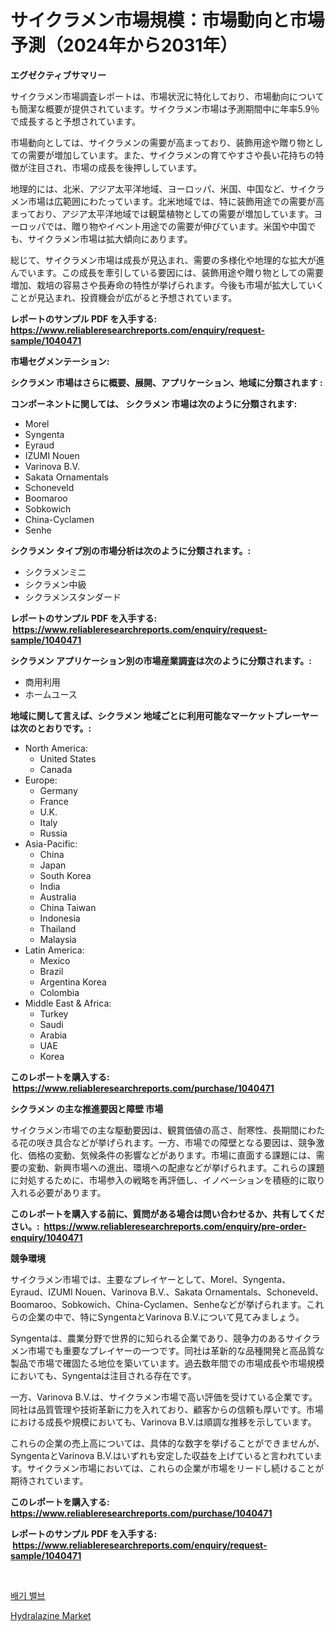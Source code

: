 <p><h1>サイクラメン市場規模：市場動向と市場予測（2024年から2031年）</h1></p><p><strong>エグゼクティブサマリー</strong></p>
<p><p>サイクラメン市場調査レポートは、市場状況に特化しており、市場動向についても簡潔な概要が提供されています。サイクラメン市場は予測期間中に年率5.9％で成長すると予想されています。</p><p>市場動向としては、サイクラメンの需要が高まっており、装飾用途や贈り物としての需要が増加しています。また、サイクラメンの育てやすさや長い花持ちの特徴が注目され、市場の成長を後押ししています。</p><p>地理的には、北米、アジア太平洋地域、ヨーロッパ、米国、中国など、サイクラメン市場は広範囲にわたっています。北米地域では、特に装飾用途での需要が高まっており、アジア太平洋地域では観葉植物としての需要が増加しています。ヨーロッパでは、贈り物やイベント用途での需要が伸びています。米国や中国でも、サイクラメン市場は拡大傾向にあります。</p><p>総じて、サイクラメン市場は成長が見込まれ、需要の多様化や地理的な拡大が進んでいます。この成長を牽引している要因には、装飾用途や贈り物としての需要増加、栽培の容易さや長寿命の特性が挙げられます。今後も市場が拡大していくことが見込まれ、投資機会が広がると予想されています。</p></p>
<p><strong>レポートのサンプル PDF を入手する: <a href="https://www.reliableresearchreports.com/enquiry/request-sample/1040471">https://www.reliableresearchreports.com/enquiry/request-sample/1040471</a></strong></p>
<p><strong>市場セグメンテーション:</strong></p>
<p><strong> シクラメン 市場はさらに概要、展開、アプリケーション、地域に分類されます :</strong></p>
<p><strong>コンポーネントに関しては、 シクラメン 市場は次のように分類されます: &nbsp;</strong></p>
<p><ul><li>Morel</li><li>Syngenta</li><li>Eyraud</li><li>IZUMI Nouen</li><li>Varinova B.V.</li><li>Sakata Ornamentals</li><li>Schoneveld</li><li>Boomaroo</li><li>Sobkowich</li><li>China-Cyclamen</li><li>Senhe</li></ul></p>
<p><strong> シクラメン タイプ別の市場分析は次のように分類されます。:</strong></p>
<p><ul><li>シクラメンミニ</li><li>シクラメン中級</li><li>シクラメンスタンダード</li></ul></p>
<p><strong>レポートのサンプル PDF を入手する: &nbsp;<a href="https://www.reliableresearchreports.com/enquiry/request-sample/1040471">https://www.reliableresearchreports.com/enquiry/request-sample/1040471</a></strong></p>
<p><strong> シクラメン アプリケーション別の市場産業調査は次のように分類されます。:</strong></p>
<p><ul><li>商用利用</li><li>ホームユース</li></ul></p>
<p><strong>地域に関して言えば、シクラメン 地域ごとに利用可能なマーケットプレーヤーは次のとおりです。:</strong></p>
<p><ul>
    <li>
        North America:
        <ul>
            <li>United States</li>
            <li>Canada</li>
        </ul>
    </li>
    <li>
        Europe:
        <ul>
            <li>Germany</li>
            <li>France</li>
            <li>U.K.</li>
            <li>Italy</li>
            <li>Russia</li>
        </ul>
    </li>
    <li>
        Asia-Pacific:
        <ul>
            <li>China</li>
            <li>Japan</li>
            <li>South Korea</li>
            <li>India</li>
            <li>Australia</li>
            <li>China Taiwan</li>
            <li>Indonesia</li>
            <li>Thailand</li>
            <li>Malaysia</li>
        </ul>
    </li>
    <li>
        Latin America:
        <ul>
            <li>Mexico</li>
            <li>Brazil</li>
            <li>Argentina Korea</li>
            <li>Colombia</li>
        </ul>
    </li>
    <li>
        Middle East & Africa:
        <ul>
            <li>Turkey</li>
            <li>Saudi</li>
            <li>Arabia</li>
            <li>UAE</li>
            <li>Korea</li>
        </ul>
    </li>
    </ul></p>
<p><strong>このレポートを購入する: &nbsp;<a href="https://www.reliableresearchreports.com/purchase/1040471">https://www.reliableresearchreports.com/purchase/1040471</a></strong></p>
<p><strong>シクラメン の主な推進要因と障壁 市場</strong></p>
<p><p>サイクラメン市場での主な駆動要因は、観賞価値の高さ、耐寒性、長期間にわたる花の咲き具合などが挙げられます。一方、市場での障壁となる要因は、競争激化、価格の変動、気候条件の影響などがあります。市場に直面する課題には、需要の変動、新興市場への進出、環境への配慮などが挙げられます。これらの課題に対処するために、市場参入の戦略を再評価し、イノベーションを積極的に取り入れる必要があります。</p></p>
<p><strong>このレポートを購入する前に、質問がある場合は問い合わせるか、共有してください。:&nbsp; <a href="https://www.reliableresearchreports.com/enquiry/pre-order-enquiry/1040471">https://www.reliableresearchreports.com/enquiry/pre-order-enquiry/1040471</a></strong></p>
<p><strong>競争環境</strong></p>
<p><p>サイクラメン市場では、主要なプレイヤーとして、Morel、Syngenta、Eyraud、IZUMI Nouen、Varinova B.V.、Sakata Ornamentals、Schoneveld、Boomaroo、Sobkowich、China-Cyclamen、Senheなどが挙げられます。これらの企業の中で、特にSyngentaとVarinova B.V.について見てみましょう。</p><p>Syngentaは、農業分野で世界的に知られる企業であり、競争力のあるサイクラメン市場でも重要なプレイヤーの一つです。同社は革新的な品種開発と高品質な製品で市場で確固たる地位を築いています。過去数年間での市場成長や市場規模においても、Syngentaは注目される存在です。</p><p>一方、Varinova B.V.は、サイクラメン市場で高い評価を受けている企業です。同社は品質管理や技術革新に力を入れており、顧客からの信頼も厚いです。市場における成長や規模においても、Varinova B.V.は順調な推移を示しています。</p><p>これらの企業の売上高については、具体的な数字を挙げることができませんが、SyngentaとVarinova B.V.はいずれも安定した収益を上げていると言われています。サイクラメン市場においては、これらの企業が市場をリードし続けることが期待されています。</p></p>
<p><strong>このレポートを購入する: &nbsp; <a href="https://www.reliableresearchreports.com/purchase/1040471">https://www.reliableresearchreports.com/purchase/1040471</a></strong></p>
<p><strong>レポートのサンプル PDF を入手する: &nbsp;<a href="https://www.reliableresearchreports.com/enquiry/request-sample/1040471">https://www.reliableresearchreports.com/enquiry/request-sample/1040471</a></strong><strong></strong></p>
<p>&nbsp;</p>
<p><p><a href="https://medium.com/@londonacobson5656/%EB%B0%B0%EA%B8%B0-%EB%B0%B8%EB%B8%8C-%EC%8B%9C%EC%9E%A5%EC%9D%80-%EC%8B%9C%EC%9E%A5-%EC%A0%90%EC%9C%A0%EC%9C%A8-%EC%8B%9C%EC%9E%A5-%ED%8A%B8%EB%A0%8C%EB%93%9C-%EB%B0%8F-%EC%8B%9C%EC%9E%A5-%EC%84%B1%EC%9E%A5%EC%97%90-%EB%8C%80%ED%95%9C-%EC%A0%95%EB%B3%B4%EB%A5%BC-%EC%A0%9C%EA%B3%B5%ED%95%A9%EB%8B%88%EB%8B%A4-56e83756edc8">배기 밸브</a></p><p><a href="https://noble-drawer-34c.notion.site/Hydralazine-Market-Size-Share-Trends-Analysis-Report-By-Application-Regional-Outlook-Competitiv-aa4abfa30f7640c2acaaf2edb3b5dbd5">Hydralazine Market</a></p></p>